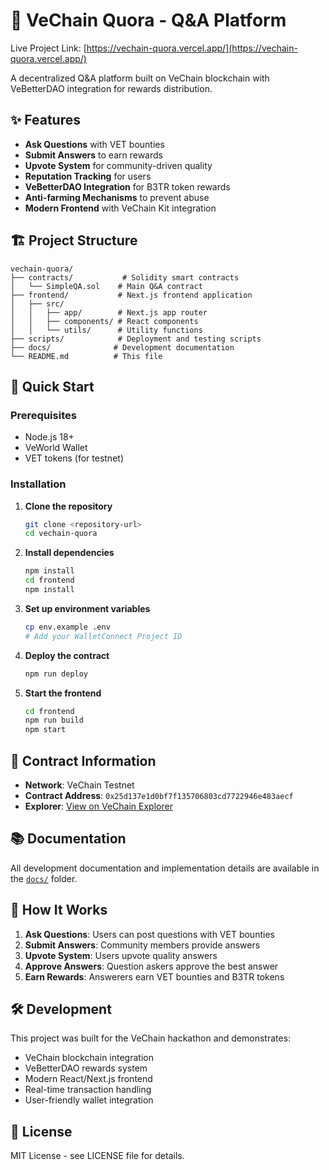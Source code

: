 # 🚀 VeChain Quora - Q&A Platform 

Live Project Link: [https://vechain-quora.vercel.app/](https://vechain-quora.vercel.app/)

A decentralized Q&A platform built on VeChain blockchain with VeBetterDAO integration for rewards distribution.

## ✨ Features

- **Ask Questions** with VET bounties
- **Submit Answers** to earn rewards  
- **Upvote System** for community-driven quality
- **Reputation Tracking** for users
- **VeBetterDAO Integration** for B3TR token rewards
- **Anti-farming Mechanisms** to prevent abuse
- **Modern Frontend** with VeChain Kit integration

## 🏗️ Project Structure

```
vechain-quora/
├── contracts/           # Solidity smart contracts
│   └── SimpleQA.sol    # Main Q&A contract
├── frontend/           # Next.js frontend application
│   ├── src/
│   │   ├── app/        # Next.js app router
│   │   ├── components/ # React components
│   │   └── utils/      # Utility functions
├── scripts/            # Deployment and testing scripts
├── docs/              # Development documentation
└── README.md          # This file
```

## 🚀 Quick Start

### Prerequisites
- Node.js 18+
- VeWorld Wallet
- VET tokens (for testnet)

### Installation

1. **Clone the repository**
   ```bash
   git clone <repository-url>
   cd vechain-quora
   ```

2. **Install dependencies**
   ```bash
   npm install
   cd frontend
   npm install
   ```

3. **Set up environment variables**
   ```bash
   cp env.example .env
   # Add your WalletConnect Project ID
   ```

4. **Deploy the contract**
   ```bash
   npm run deploy
   ```

5. **Start the frontend**
   ```bash
   cd frontend
   npm run build
   npm start
   ```

## 🔗 Contract Information

- **Network**: VeChain Testnet
- **Contract Address**: `0x25d137e1d0bf7f135706803cd7722946e483aecf`
- **Explorer**: [View on VeChain Explorer](https://explore-testnet.vechain.org/transactions/0x25d137e1d0bf7f135706803cd7722946e483aecf)

## 📚 Documentation

All development documentation and implementation details are available in the [`docs/`](./docs/) folder.

## 🎯 How It Works

1. **Ask Questions**: Users can post questions with VET bounties
2. **Submit Answers**: Community members provide answers
3. **Upvote System**: Users upvote quality answers
4. **Approve Answers**: Question askers approve the best answer
5. **Earn Rewards**: Answerers earn VET bounties and B3TR tokens

## 🛠️ Development

This project was built for the VeChain hackathon and demonstrates:
- VeChain blockchain integration
- VeBetterDAO rewards system
- Modern React/Next.js frontend
- Real-time transaction handling
- User-friendly wallet integration

## 📄 License

MIT License - see LICENSE file for details.
